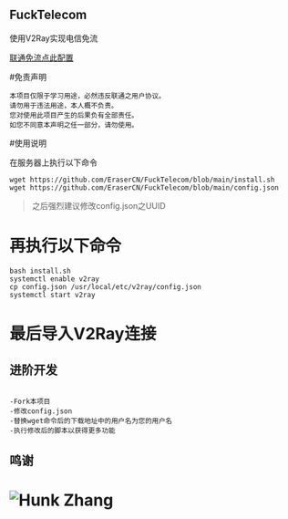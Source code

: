 ## FuckTelecom
使用V2Ray实现电信免流

[联通免流点此配置](https://github.com/EraserCN/FuckUnicom)

#免责声明
```
本项目仅限于学习用途，必然违反联通之用户协议。
请勿用于违法用途，本人概不负责。
您对使用此项目产生的后果负有全部责任。
如您不同意本声明之任一部分，请勿使用。
```

#使用说明

在服务器上执行以下命令
```
wget https://github.com/EraserCN/FuckTelecom/blob/main/install.sh
wget https://github.com/EraserCN/FuckTelecom/blob/main/config.json
```

> 之后强烈建议修改config.json之UUID

# 再执行以下命令

```
bash install.sh
systemctl enable v2ray
cp config.json /usr/local/etc/v2ray/config.json
systemctl start v2ray
```

# 最后导入V2Ray连接

## 进阶开发

```

-Fork本项目
-修改config.json
-替换wget命令后的下载地址中的用户名为您的用户名
-执行修改后的脚本以获得更多功能

```

## 鸣谢
# ![Hunk Zhang](https://t.me/hunkzhang)

